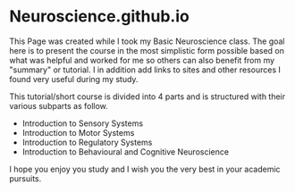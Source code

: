 # Neuroscience.github.io
This Page was created while I took my Basic Neuroscience class. The goal here is to present the course in the most simplistic form possible based on 
what was helpful and worked for me so others can also benefit from my "summary" or tutorial. I in addition add links to sites and other resources I found 
very useful during my study. 

This tutorial/short course is divided into 4 parts and is structured with their various subparts as follow.

- Introduction to Sensory Systems
- Introduction to Motor Systems
- Introduction to Regulatory Systems
- Introduction to Behavioural and Cognitive Neuroscience

I hope you enjoy you study and I wish you the very best in your academic pursuits.
